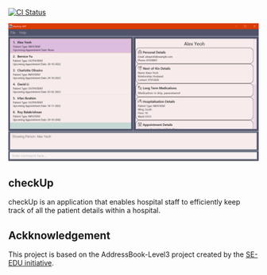 [![CI Status](https://github.com/AY2223S1-CS2103T-W16-3/tp/workflows/Java%20CI/badge.svg)](https://github.com/AY2223S1-CS2103T-W16-3/tp/actions)

![Ui](docs/images/Ui.png)

## checkUp
checkUp is an application that enables hospital staff to efficiently keep track of all the patient details within a hospital.  

## Ackknowledgement
This project is based on the AddressBook-Level3 project created by the [SE-EDU initiative](https://se-education.org).
